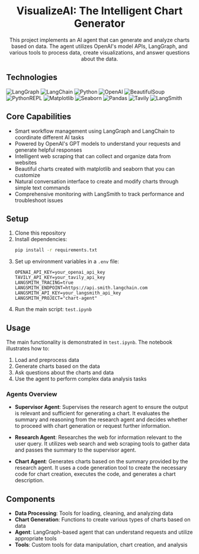 <div align="center">

# VisualizeAI: The Intelligent Chart Generator

This project implements an AI agent that can generate and analyze charts based on data. The agent utilizes OpenAI's model APIs, LangGraph, and various tools to process data, create visualizations, and answer questions about the data.

</div>

## Technologies
<img src="https://img.shields.io/badge/-LangGraph-blue" alt="LangGraph">
<img src="https://img.shields.io/badge/-LangChain-green" alt="LangChain">
<img src="https://img.shields.io/badge/-Python-3776AB?logo=python&logoColor=white" alt="Python">
<img src="https://img.shields.io/badge/-OpenAI%20API-412991?logo=openai&logoColor=white" alt="OpenAI">
<img src="https://img.shields.io/badge/-BeautifulSoup-orange" alt="BeautifulSoup">
<img src="https://img.shields.io/badge/-PythonREPL-yellow" alt="PythonREPL">
<img src="https://img.shields.io/badge/-Matplotlib-11557c" alt="Matplotlib">
<img src="https://img.shields.io/badge/-Seaborn-5c7da2" alt="Seaborn">
<img src="https://img.shields.io/badge/-Pandas-150458?logo=pandas&logoColor=white" alt="Pandas">
<img src="https://img.shields.io/badge/-Tavily-purple" alt="Tavily">
<img src="https://img.shields.io/badge/-LangSmith-red" alt="LangSmith">


## Core Capabilities

- Smart workflow management using LangGraph and LangChain to coordinate different AI tasks
- Powered by OpenAI's GPT models to understand your requests and generate helpful responses
- Intelligent web scraping that can collect and organize data from websites
- Beautiful charts created with matplotlib and seaborn that you can customize
- Natural conversation interface to create and modify charts through simple text commands
- Comprehensive monitoring with LangSmith to track performance and troubleshoot issues

## Setup

1. Clone this repository
2. Install dependencies:
   ```bash
   pip install -r requirements.txt
   ```
3. Set up environment variables in a `.env` file:
   ```
   OPENAI_API_KEY=your_openai_api_key
   TAVILY_API_KEY=your_tavily_api_key
   LANGSMITH_TRACING=true
   LANGSMITH_ENDPOINT=https://api.smith.langchain.com
   LANGSMITH_API_KEY=your_langsmith_api_key
   LANGSMITH_PROJECT="chart-agent"
   ```
4. Run the main script: `test.ipynb`

## Usage

The main functionality is demonstrated in `test.ipynb`. The notebook illustrates how to:

1. Load and preprocess data
2. Generate charts based on the data
3. Ask questions about the charts and data
4. Use the agent to perform complex data analysis tasks

### Agents Overview

- **Supervisor Agent**: Supervises the research agent to ensure the output is relevant and sufficient for generating a chart. It evaluates the summary and reasoning from the research agent and decides whether to proceed with chart generation or request further information.

- **Research Agent**: Researches the web for information relevant to the user query. It utilizes web search and web scraping tools to gather data and passes the summary to the supervisor agent.

- **Chart Agent**: Generates charts based on the summary provided by the research agent. It uses a code generation tool to create the necessary code for chart creation, executes the code, and generates a chart description.

## Components

- **Data Processing**: Tools for loading, cleaning, and analyzing data
- **Chart Generation**: Functions to create various types of charts based on data
- **Agent**: LangGraph-based agent that can understand requests and utilize appropriate tools
- **Tools**: Custom tools for data manipulation, chart creation, and analysis

